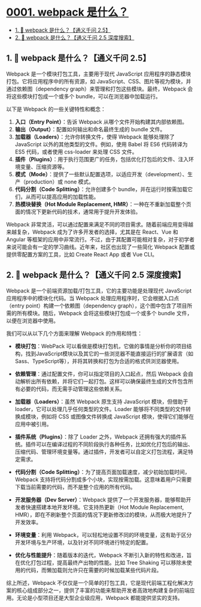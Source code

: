 # [0001. webpack 是什么？](https://github.com/tnotesjs/TNotes.webpack/tree/main/notes/0001.%20webpack%20%E6%98%AF%E4%BB%80%E4%B9%88%EF%BC%9F)

<!-- region:toc -->

- [1. 🤖 webpack 是什么？【通义千问 2.5】](#1--webpack-是什么通义千问-25)
- [2. 🤖 webpack 是什么？【通义千问 2.5 深度搜索】](#2--webpack-是什么通义千问-25-深度搜索)

<!-- endregion:toc -->

## 1. 🤖 webpack 是什么？【通义千问 2.5】

Webpack 是一个模块打包工具，主要用于现代 JavaScript 应用程序的静态模块打包。它将应用程序中的所有资源，如 JavaScript、CSS、图片等视为模块，并通过依赖图（dependency graph）来管理和打包这些模块。最终，Webpack 会将这些模块打包成一个或多个 bundle，可以在浏览器中加载运行。

以下是 Webpack 的一些关键特性和概念：

1. **入口（Entry Point）**：告诉 Webpack 从哪个文件开始构建其内部依赖图。
2. **输出（Output）**：配置如何输出和命名最终生成的 bundle 文件。
3. **加载器（Loaders）**：允许你转换文件，使得 Webpack 能够处理除了 JavaScript 以外的其他类型的文件。例如，使用 Babel 将 ES6 代码转译为 ES5 代码，或者使用 css-loader 来处理 CSS 文件。
4. **插件（Plugins）**：用于执行范围更广的任务，包括优化打包后的文件、注入环境变量、压缩资源等。
5. **模式（Mode）**：提供了一些默认配置选项，以适应开发（development）、生产（production）或 none 模式。
6. **代码分割（Code Splitting）**：允许创建多个 bundle，并在运行时按需加载它们，从而可以提高应用的加载性能。
7. **热模块替换（Hot Module Replacement, HMR）**：一种在不重新加载整个页面的情况下更新代码的技术，通常用于提升开发体验。

Webpack 非常灵活，可以通过配置来满足不同的项目需求。随着前端应用变得越来越复杂，Webpack 成为了许多开发者的选择，尤其是在 React、Vue 和 Angular 等框架的应用中非常流行。不过，由于其配置可能相对复杂，对于初学者来说可能会有一定的学习曲线。近年来，社区也出现了一些简化 Webpack 配置或提供零配置方案的工具，比如 Create React App 或者 Vue CLI。

## 2. 🤖 webpack 是什么？【通义千问 2.5 深度搜索】

Webpack 是一个前端资源加载/打包工具，它的主要功能是处理现代 JavaScript 应用程序中的模块化代码。当 Webpack 处理应用程序时，它会根据入口点（entry point）构建一个依赖图（dependency graph），这个图中包含了项目所需的所有模块。随后，Webpack 会将这些模块打包成一个或多个 bundle 文件，以便在浏览器中使用。

我们可以从以下几个方面来理解 Webpack 的作用和特性：

- **模块打包**：WebPack 可以看做是模块打包机，它做的事情是分析你的项目结构，找到JavaScript模块以及其它的一些浏览器不能直接运行的扩展语言（如Sass、TypeScript等），并将其转换和打包为合适的格式供浏览器使用。

- **依赖管理**：通过配置文件，你可以指定项目的入口起点，然后 Webpack 会自动解析出所有依赖，并将它们一起打包。这样可以确保最终生成的文件包含所有必要的代码，而无需手动管理这些依赖关系。

- **加载器（Loaders）**：虽然 Webpack 原生支持 JavaScript 模块，但借助于 loader，它可以处理几乎任何类型的文件。Loader 能够将不同类型的文件转换成模块，例如将 CSS 或图像文件转换成 JavaScript 模块，使得它们能够在应用中被引用。

- **插件系统（Plugins）**：除了 Loader 之外，Webpack 还拥有强大的插件系统。插件可以在编译过程的不同阶段执行各种任务，比如优化打包后的输出、压缩代码、管理环境变量等。通过插件，开发者可以自定义打包流程，满足特定需求。

- **代码分割（Code Splitting）**：为了提高页面加载速度，减少初始加载时间，Webpack 支持将代码分割成多个小块，实现按需加载。这意味着用户只需要下载当前需要的代码，而不是整个应用的所有代码。

- **开发服务器（Dev Server）**：Webpack 提供了一个开发服务器，能够帮助开发者快速搭建本地开发环境。它支持热更新（Hot Module Replacement, HMR），即在不刷新整个页面的情况下更新修改过的模块，从而极大地提升了开发效率。

- **环境变量**：利用 Webpack，可以轻松地设置不同的环境变量，这有助于区分开发环境与生产环境，以及针对不同环境进行特定的配置。

- **优化与性能提升**：随着版本的迭代，Webpack 不断引入新的特性和改进，旨在优化打包过程，提高最终产出物的性能。比如 Tree Shaking 可以移除未使用的代码，而懒加载则允许只在需要的时候加载某些代码片段。

综上所述，Webpack 不仅仅是一个简单的打包工具，它是现代前端工程化解决方案的核心组成部分之一，提供了丰富的功能来帮助开发者高效地构建复杂的前端应用。无论是小型项目还是大型企业级应用，Webpack 都能提供坚实的支持。
